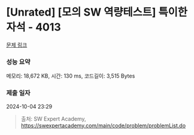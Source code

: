 # [Unrated] [모의 SW 역량테스트] 특이한 자석 - 4013 

[문제 링크](https://swexpertacademy.com/main/code/problem/problemDetail.do?contestProbId=AWIeV9sKkcoDFAVH) 

### 성능 요약

메모리: 18,672 KB, 시간: 130 ms, 코드길이: 3,515 Bytes

### 제출 일자

2024-10-04 23:29



> 출처: SW Expert Academy, https://swexpertacademy.com/main/code/problem/problemList.do